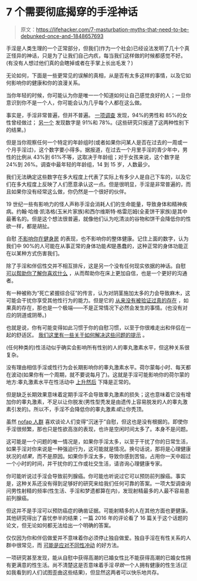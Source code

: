 # 7 个需要彻底揭穿的手淫神话

> 原文：<https://lifehacker.com/7-masturbation-myths-that-need-to-be-debunked-once-and-1848657693>

手淫是人类生理的一个正常部分，但我们(作为一个社会)已经设法发明了几十个真正怪异的神话，只是为了让我们自己内疚，每当我们这样做的时候都感觉不好。(有没有人想过他们真的会瞎掉或者在手掌上长出毛发？)

无论如何，下面是一些更常见的误解的真相，从是否有太多这样的事情，以及它如何影响你的健康和你的浪漫关系。

当你年轻的时候，你可能认为你是唯一一个知道如何让自己感觉良好的人；一旦你意识到你不是一个人，你可能会认为几乎每个人都在这么做。

事实是，手淫非常普遍，但并不普遍。 [一项调查](https://pages.nyu.edu/jackson/sex.and.gender/materials/sexdata/Sexual%20Behavior%20-%202010%20Kinsey%20Summary%20Data%20-%20J%20Sex%20Medicine%2010%20-%20highlighted.pdf) 发现，94%的男性和 85%的女性曾经做过； [另一个](https://goaskalice.columbia.edu/answered-questions/masturbating-stats-are-there-gender-differences-and-why) 发现数字是 91%和 78%。(这些研究只报道了这两种性别下的结果。)

但是当你观察任何一个特定的年龄组时(或者如果你问某人是否在过去的一周或一个月手淫过)，这个数字要小得多。据报道，在过去一个月里手淫的青少年中，男性的比例从 43%到 61%不等，这取决于年龄组；对于女孩来说，这个数字是 24%到 26%。调查中最年轻的年龄组，14 到 15 岁，人数最少。

我们无法确定这些数字在多大程度上代表了实际上有多少人是自己下车的，以及它们在多大程度上反映了人们愿意承认这一点。但是很明显，手淫是非常普遍的，而且如果你没有经常这么做，你仍然是一个很好的伙伴。

19 世纪一些有影响力的怪人声称手淫会消耗人们的生命能量，导致身体和精神疾病。约翰·哈维·凯洛格(玉米片家族)和西尔维斯特·格雷厄姆(全麦饼干家族)是其中最著名的。但是这个想法很普遍，就像他们认为吃清淡的谷物和饼干会降低你的性欲一样，都是胡扯。

自慰 [不影响你在健身房](https://lifehacker.com/how-sex-and-masturbation-affects-your-workouts-1788422698) 的表现，也不影响你的整体健康。记住上面的数字，认为我们中 90%的人可能在从事正常的身体功能*和*是愚蠢的，这种正常的身体功能正在以某种方式伤害我们。

除了手淫和伴侣性交并不相互排斥，这是另一个没有任何现实依据的神话。自慰 [可以帮助你了解你喜欢什么](https://lifehacker.com/how-masturbation-can-help-you-orgasm-with-a-partner-1717706415) ，从而帮助你在床上更加自信，也是一个更好的沟通者。

有一种被称为“死亡紧握综合征”的传言，认为对阴茎施加太多的力会导致麻木，这可能会干扰你享受其他性行为的能力。但是它的 [从来没有被验证过真的存在](https://www.healthline.com/health/death-grip-syndrome) ，如果真的存在，那也是一个极端——不是正常情况下必然会发生的事情。(也没有对应的阴道或阴蒂。)

也就是说，你有可能变得如此习惯于你的自慰习惯，以至于你很难走出和伴侣在一起的舒适区。 [我们这里有一些关于如何解决这些问题的提示](https://lifehacker.com/holding-your-own-how-to-alter-your-masturbation-routin-1712270009) 。

(任何种类的)性活动似乎确实会影响所有性别的人的睾丸激素水平，但这种关系很复杂。

没有理由相信手淫或性行为会长期影响你的睾丸激素水平。荷尔蒙每小时、每天都在波动(如果你有一个周期，就不要说每月了)。这就是手淫可能影响你的荷尔蒙的地方:睾丸激素水平在性活动中 [上升然后](https://www.medicalnewstoday.com/articles/325418#short-and-long-term-effects) 下降是正常的。

但是缺乏长期效果意味着定期手淫不会导致睾丸激素的损失；这也意味着它没有增加你的睾丸激素，不足以让你脱发(男性型秃发是由遗传上容易脱发的人的睾丸激素引发的)。所以不，手淫不会降低你的睾丸激素*或*让你秃顶。

虽然 [nofap 人群](https://lifehacker.com/what-is-no-nut-november-and-should-you-participate-1847975339) 喜欢谈论人们变得“沉迷于”自慰，但这也是没有根据的。即使你手淫很频繁，那也只是性欲高涨的表现，也许是空闲时间太多了。本身不是问题。

这可能是一个问题的唯一情况是，如果你手淫太多，以至于干扰了你的日常生活，如果手淫对你来说是一种强迫行为，这可能就是情况。换句话说，那将是心理健康状况的*结果*，而不是原因。如果你手淫太多，导致你感到苦恼，占用你一天中超过一个小时的时间，并干扰你的工作或社交生活，请咨询心理健康专家。

你可能听说过手淫会导致前列腺癌。你可能也听说过它可以预防前列腺癌。事实是，这种关系还没有得到足够好的研究来给我们任何可靠的答案。一项大型调查询问男性射精的频率(性生活、手淫和梦遗都算在内)，发现射精最多的人最不容易患前列腺癌。

但这并不是手淫可以预防癌症的确凿证据。可能射精多的人在其他方面也更健康。其他研究得出了喜忧参半的结果；一篇 2016 年的评论看了 16 篇关于这个话题的论文，但无论如何都无法给出一个明确的答案。

仅仅因为你和伴侣做爱并不意味着你必须停止独自做爱。独自手淫在有性关系的人群中很常见，而 [可能是应对不同性冲动](https://lifehacker.com/how-to-prevent-masturbation-from-ruining-your-relations-1731319995) 的好方法。

一项研究甚至发现，能从自慰中获得高潮的已婚女性比不能获得高潮的已婚女性拥有更满意的性生活。尚不清楚这是否意味着手淫*导致*一个人拥有健康的性生活(正如我看到的人们试图歪曲这些结果)，但显然这两者可以快乐地共存。